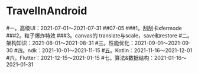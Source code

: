 # TravelInAndroid
#一。高级UI：2021-07-01～2021-07-31
##07-05 ###1。刮刮卡xfermode
###2。粒子爆炸特效
###3。canvas的 translate与scale，save和restore
#二。架构知识：2021-08-01～2021-08-31
#三。性能优化：2021-09-01～2021-09-30
#四。ndk：2021-10-01～2021-11-15
#五。Kotlin：2021-11-16～2021-12-01
#六。Flutter：2021-12-15～2021-01-15
#七。算法&数据结构：2021-01-16～2021-01-31
